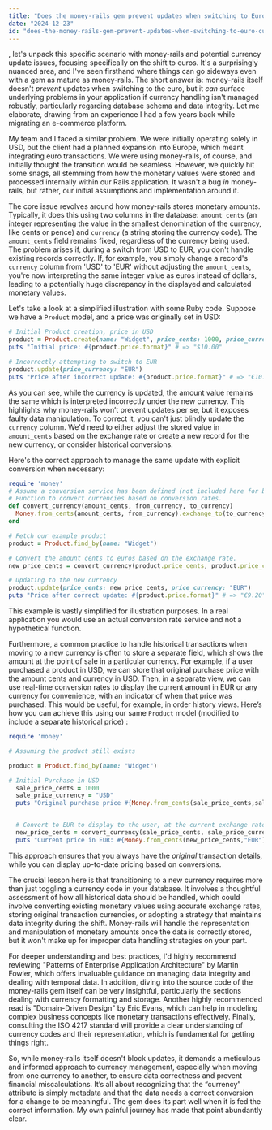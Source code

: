 ```yaml
---
title: "Does the money-rails gem prevent updates when switching to Euro currency?"
date: "2024-12-23"
id: "does-the-money-rails-gem-prevent-updates-when-switching-to-euro-currency"
---
```


, let's unpack this specific scenario with money-rails and potential currency update issues, focusing specifically on the shift to euros. It's a surprisingly nuanced area, and I've seen firsthand where things can go sideways even with a gem as mature as money-rails. The short answer is: money-rails itself doesn't *prevent* updates when switching to the euro, but it *can* surface underlying problems in your application if currency handling isn't managed robustly, particularly regarding database schema and data integrity. Let me elaborate, drawing from an experience I had a few years back while migrating an e-commerce platform.

My team and I faced a similar problem. We were initially operating solely in USD, but the client had a planned expansion into Europe, which meant integrating euro transactions. We were using money-rails, of course, and initially thought the transition would be seamless. However, we quickly hit some snags, all stemming from how the monetary values were stored and processed internally within our Rails application. It wasn't a bug *in* money-rails, but rather, our initial assumptions and implementation around it.

The core issue revolves around how money-rails stores monetary amounts. Typically, it does this using two columns in the database: `amount_cents` (an integer representing the value in the smallest denomination of the currency, like cents or pence) and `currency` (a string storing the currency code). The `amount_cents` field remains fixed, regardless of the currency being used. The problem arises if, during a switch from USD to EUR, you don't handle existing records correctly. If, for example, you simply change a record's `currency` column from 'USD' to 'EUR' without adjusting the `amount_cents`, you're now interpreting the same integer value as euros instead of dollars, leading to a potentially huge discrepancy in the displayed and calculated monetary values.

Let's take a look at a simplified illustration with some Ruby code. Suppose we have a `Product` model, and a price was originally set in USD:

```ruby
# Initial Product creation, price in USD
product = Product.create(name: "Widget", price_cents: 1000, price_currency: "USD")
puts "Initial price: #{product.price.format}" # => "$10.00"

# Incorrectly attempting to switch to EUR
product.update(price_currency: "EUR")
puts "Price after incorrect update: #{product.price.format}" # => "€10.00" (WRONG!)
```
As you can see, while the currency is updated, the amount value remains the same which is interpreted incorrectly under the new currency. This highlights why money-rails won’t prevent updates per se, but it exposes faulty data manipulation. To correct it, you can't just blindly update the `currency` column. We'd need to either adjust the stored value in `amount_cents` based on the exchange rate or create a new record for the new currency, or consider historical conversions.

Here's the correct approach to manage the same update with explicit conversion when necessary:

```ruby
require 'money'
# Assume a conversion service has been defined (not included here for brevity, see below for more context).
# Function to convert currencies based on conversion rates.
def convert_currency(amount_cents, from_currency, to_currency)
  Money.from_cents(amount_cents, from_currency).exchange_to(to_currency).cents
end

# Fetch our example product
product = Product.find_by(name: "Widget")

# Convert the amount cents to euros based on the exchange rate.
new_price_cents = convert_currency(product.price_cents, product.price_currency, "EUR")

# Updating to the new currency
product.update(price_cents: new_price_cents, price_currency: "EUR")
puts "Price after correct update: #{product.price.format}" # => "€9.20" (or whatever the exchange rate dictates)
```
This example is vastly simplified for illustration purposes. In a real application you would use an actual conversion rate service and not a hypothetical function.

Furthermore, a common practice to handle historical transactions when moving to a new currency is often to store a separate field, which shows the amount at the point of sale in a particular currency. For example, if a user purchased a product in USD, we can store that original purchase price with the amount cents and currency in USD. Then, in a separate view, we can use real-time conversion rates to display the current amount in EUR or any currency for convenience, with an indicator of when that price was purchased. This would be useful, for example, in order history views.
Here’s how you can achieve this using our same `Product` model (modified to include a separate historical price) :
```ruby
require 'money'

# Assuming the product still exists

product = Product.find_by(name: "Widget")

# Initial Purchase in USD
  sale_price_cents = 1000
  sale_price_currency = "USD"
  puts "Original purchase price #{Money.from_cents(sale_price_cents,sale_price_currency).format}"


  # Convert to EUR to display to the user, at the current exchange rate
  new_price_cents = convert_currency(sale_price_cents, sale_price_currency, "EUR")
  puts "Current price in EUR: #{Money.from_cents(new_price_cents,"EUR").format}"
```

This approach ensures that you always have the *original* transaction details, while you can display up-to-date pricing based on conversions.

The crucial lesson here is that transitioning to a new currency requires more than just toggling a currency code in your database. It involves a thoughtful assessment of how all historical data should be handled, which could involve converting existing monetary values using accurate exchange rates, storing original transaction currencies, or adopting a strategy that maintains data integrity during the shift. Money-rails will handle the representation and manipulation of monetary amounts once the data is correctly stored, but it won't make up for improper data handling strategies on your part.

For deeper understanding and best practices, I'd highly recommend reviewing "Patterns of Enterprise Application Architecture" by Martin Fowler, which offers invaluable guidance on managing data integrity and dealing with temporal data. In addition, diving into the source code of the money-rails gem itself can be very insightful, particularly the sections dealing with currency formatting and storage. Another highly recommended read is "Domain-Driven Design" by Eric Evans, which can help in modeling complex business concepts like monetary transactions effectively. Finally, consulting the ISO 4217 standard will provide a clear understanding of currency codes and their representation, which is fundamental for getting things right.

So, while money-rails itself doesn't block updates, it demands a meticulous and informed approach to currency management, especially when moving from one currency to another, to ensure data correctness and prevent financial miscalculations. It’s all about recognizing that the “currency” attribute is simply metadata and that the data needs a correct conversion for a change to be meaningful. The gem does its part well when it is fed the correct information. My own painful journey has made that point abundantly clear.
